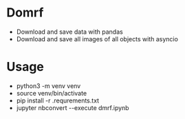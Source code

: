 # Domrf
* Download and save data with pandas
* Download and save all images of all objects with asyncio

# Usage
* python3 -m venv venv
* source venv/bin/activate
* pip install -r .requrements.txt
* jupyter nbconvert --execute dmrf.ipynb
